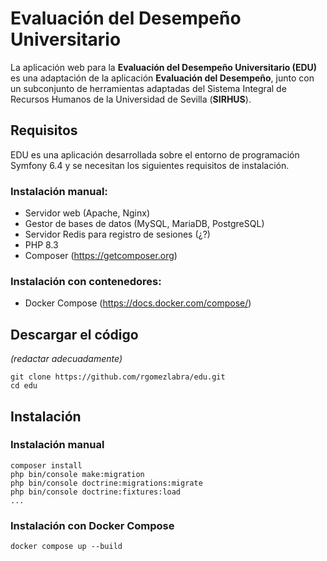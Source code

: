 # Evaluación del Desempeño Universitario

La aplicación web para la **Evaluación del Desempeño Universitario (EDU)** es una adaptación de la aplicación
**Evaluación del Desempeño**, junto con un subconjunto de herramientas adaptadas del Sistema Integral de Recursos
Humanos de la Universidad de Sevilla (**SIRHUS**).

## Requisitos

EDU es una aplicación desarrollada sobre el entorno de programación Symfony 6.4 y se necesitan los siguientes requisitos
de instalación.

### Instalación manual:
  * Servidor web (Apache, Nginx)
  * Gestor de bases de datos (MySQL, MariaDB, PostgreSQL)
  * Servidor Redis para registro de sesiones (¿?)
  * PHP 8.3
  * Composer (https://getcomposer.org)

### Instalación con contenedores:
  * Docker Compose (https://docs.docker.com/compose/)

## Descargar el código

*(redactar adecuadamente)*

    git clone https://github.com/rgomezlabra/edu.git
    cd edu

## Instalación

### Instalación manual

    composer install
    php bin/console make:migration
    php bin/console doctrine:migrations:migrate
    php bin/console doctrine:fixtures:load
    ...

### Instalación con Docker Compose

    docker compose up --build
